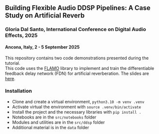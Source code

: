 ## Building Flexible Audio DDSP Pipelines: A Case Study on Artificial Reverb
### Gloria Dal Santo, International Conference on Digital Audio Effects, 2025
#### Ancona, Italy, 2 - 5 September 2025

This repository contains two code demonstrations presented during the tutorial.  
This code uses the [FLAMO](https://github.com/gdalsanto/flamo) library to implement and train the differentiable feedback delay network (FDN) for artificial reverberation. 
The slides are [here](data/DAFx25_tutorial.pdf).


### Installation
- Clone and create a virtual environment, `python3.10 -m venv .venv`
- Activate virtual the environment with `source .venv/bin/activate`
- Install the project and the necessary libraries with `pip install .`
- Notebooks are in the `src/notebooks` folder
- Modules and utilities are in the `src/ddsp` folder
- Additional material is in the `data` folder
